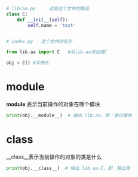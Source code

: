```python
# lib/aa.py     这是这个文件的路径
class C:
    def __init__(self):
        self.name = 'text'
```


```python

# index.py   这个文件的名字

from lib.aa import C   #从lib.aa导出类C

obj = C() #实例化
```

# __module__

__module__ 表示当前操作的对象在哪个模块


```python
print(obj.__module__)  # 输出 lib.aa，即：输出模块
```

# __class__

__class__表示当前操作的对象的类是什么


```python
print(obj.__class__)  # 输出 lib.aa.C，即：输出类
```
